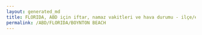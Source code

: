 ```yaml
---
layout: generated_md
title: FLORIDA, ABD için iftar, namaz vakitleri ve hava durumu - ilçe/eyalet seç
permalink: /ABD/FLORIDA/BOYNTON BEACH
---
```


<script type="text/javascript">
  var country = ABD;
  var city = FLORIDA;
  var state = BOYNTON BEACH;
  var lat = 72;
  var lon = 21;
</script>
